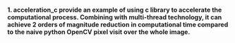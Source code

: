 #### 1. acceleration_c provide an example of using c library to accelerate the computational process. Combining with multi-thread technology, it can achieve 2 orders of magnitude reduction in computational time compared to the naive python OpenCV pixel visit over the whole image.
